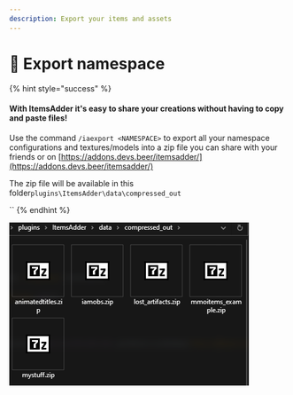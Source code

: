 ```yaml
---
description: Export your items and assets
---
```


# 💾 Export namespace

{% hint style="success" %}
#### With ItemsAdder it's easy to share your creations without having to copy and paste files!

Use the command `/iaexport <NAMESPACE>` to export all your namespace configurations and textures/models into a zip file you can share with your friends or on [https://addons.devs.beer/itemsadder/](https://addons.devs.beer/itemsadder/)

The zip file will be available in this folder`plugins\ItemsAdder\data\compressed_out`

\`\`
{% endhint %}

![](<../.gitbook/assets/immagine (35).png>)
